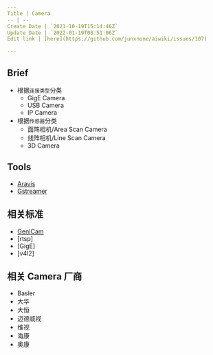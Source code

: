 ```yaml
---
Title | Camera
-- | --
Create Date | `2021-10-19T15:14:46Z`
Update Date | `2022-01-19T08:51:06Z`
Edit link | [here](https://github.com/junxnone/aiwiki/issues/107)

---
```

## Brief

- 根据`连接类型`分类
  - GigE Camera
  - USB Camera
  - IP Camera
- 根据`传感器`分类
  - 面阵相机/Area Scan Camera
  - 线阵相机/Line Scan Camera
  - 3D Camera

## Tools
- [Aravis](/Aravis)
- [Gstreamer](/Gstreamer)

## 相关标准

- [GenICam](/GenICam)
- [rtsp]
- [GigE]
- [v4l2]



## 相关 Camera 厂商

- Basler
- 大华
- 大恒
- 迈德威视
- 维视
- 海康
- 奥康
